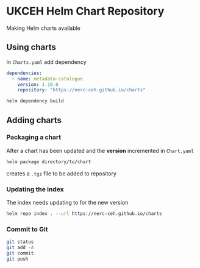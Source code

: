 # UKCEH Helm Chart Repository
Making Helm charts available

## Using charts

In `Charts.yaml` add dependency

```yaml
dependencies:
  - name: metadata-catalogue
    version: 1.10.0
    repository: "https://nerc-ceh.github.io/charts"
```

```bash
helm dependency build
```

## Adding charts

### Packaging a chart
After a chart has been updated and the __version__ incremented in `Chart.yaml`

```bash
helm package directory/to/chart
```
creates a `.tgz` file to be added to repository

### Updating the index
The index needs updating to for the new version
```bash
helm repo index . --url https://nerc-ceh.github.io/charts
```

### Commit to Git

```bash
git status
git add -A
git commit
git push
```